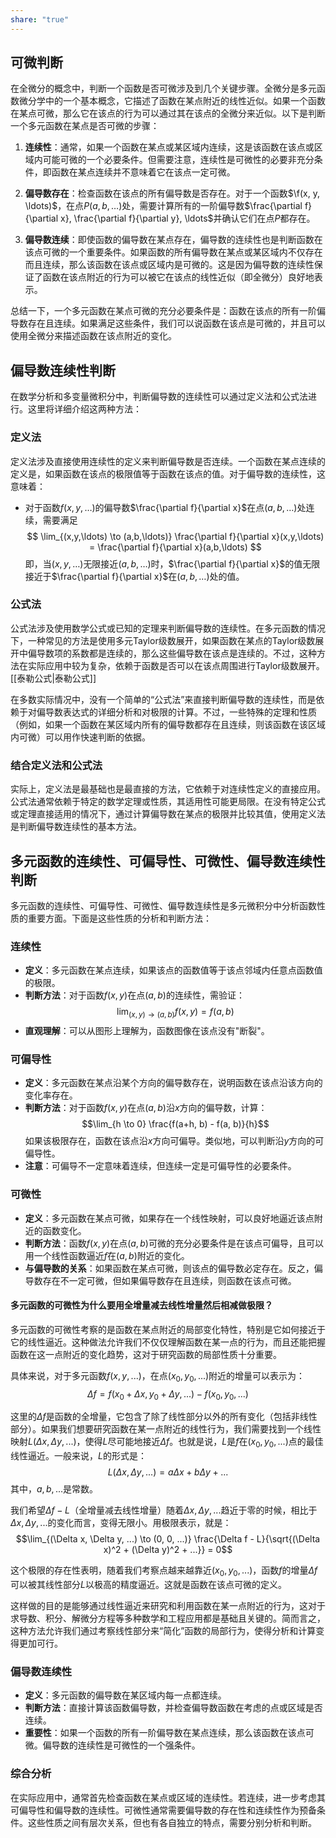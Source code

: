 ```yaml
---
share: "true"
---
```

## 可微判断
在全微分的概念中，判断一个函数是否可微涉及到几个关键步骤。全微分是多元函数微分学中的一个基本概念，它描述了函数在某点附近的线性近似。如果一个函数在某点可微，那么它在该点的行为可以通过其在该点的全微分来近似。以下是判断一个多元函数在某点是否可微的步骤：

1. **连续性**：通常，如果一个函数在某点或某区域内连续，这是该函数在该点或区域内可能可微的一个必要条件。但需要注意，连续性是可微性的必要非充分条件，即函数在某点连续并不意味着它在该点一定可微。

2. **偏导数存在**：检查函数在该点的所有偏导数是否存在。对于一个函数$\f(x, y, \ldots)$，在点$P(a, b, \ldots)$处，需要计算所有的一阶偏导数$\frac{\partial f}{\partial x}, \frac{\partial f}{\partial y}, \ldots$并确认它们在点$P$都存在。

3. **偏导数连续**：即使函数的偏导数在某点存在，偏导数的连续性也是判断函数在该点可微的一个重要条件。如果函数的所有偏导数在某点或某区域内不仅存在而且连续，那么该函数在该点或区域内是可微的。这是因为偏导数的连续性保证了函数在该点附近的行为可以被它在该点的线性近似（即全微分）良好地表示。

总结一下，一个多元函数在某点可微的充分必要条件是：函数在该点的所有一阶偏导数存在且连续。如果满足这些条件，我们可以说函数在该点是可微的，并且可以使用全微分来描述函数在该点附近的变化。

## 偏导数连续性判断
在数学分析和多变量微积分中，判断偏导数的连续性可以通过定义法和公式法进行。这里将详细介绍这两种方法：

### 定义法

定义法涉及直接使用连续性的定义来判断偏导数是否连续。一个函数在某点连续的定义是，如果函数在该点的极限值等于函数在该点的值。对于偏导数的连续性，这意味着：

- 对于函数$f(x, y, \ldots)$的偏导数$\frac{\partial f}{\partial x}$在点$(a, b, \ldots)$处连续，需要满足
$$
\lim_{(x,y,\ldots) \to (a,b,\ldots)} \frac{\partial f}{\partial x}(x,y,\ldots) = \frac{\partial f}{\partial x}(a,b,\ldots)
$$
即，当$(x, y, \ldots)$无限接近$(a, b, \ldots)$时，$\frac{\partial f}{\partial x}$的值无限接近于$\frac{\partial f}{\partial x}$在$(a, b, \ldots)$处的值。

### 公式法

公式法涉及使用数学公式或已知的定理来判断偏导数的连续性。在多元函数的情况下，一种常见的方法是使用多元Taylor级数展开，如果函数在某点的Taylor级数展开中偏导数项的系数都是连续的，那么这些偏导数在该点是连续的。不过，这种方法在实际应用中较为复杂，依赖于函数是否可以在该点周围进行Taylor级数展开。[[泰勒公式|泰勒公式]]

在多数实际情况中，没有一个简单的“公式法”来直接判断偏导数的连续性，而是依赖于对偏导数表达式的详细分析和对极限的计算。不过，一些特殊的定理和性质（例如，如果一个函数在某区域内所有的偏导数都存在且连续，则该函数在该区域内可微）可以用作快速判断的依据。

### 结合定义法和公式法

实际上，定义法是最基础也是最直接的方法，它依赖于对连续性定义的直接应用。公式法通常依赖于特定的数学定理或性质，其适用性可能更局限。在没有特定公式或定理直接适用的情况下，通过计算偏导数在某点的极限并比较其值，使用定义法是判断偏导数连续性的基本方法。


## 多元函数的连续性、可偏导性、可微性、偏导数连续性判断

多元函数的连续性、可偏导性、可微性、偏导数连续性是多元微积分中分析函数性质的重要方面。下面是这些性质的分析和判断方法：

### 连续性

- **定义**：多元函数在某点连续，如果该点的函数值等于该点邻域内任意点函数值的极限。
- **判断方法**：对于函数$f(x, y)$在点$(a, b)$的连续性，需验证：
  $$\lim_{(x,y) \to (a,b)} f(x,y) = f(a,b)$$
- **直观理解**：可以从图形上理解为，函数图像在该点没有"断裂"。

### 可偏导性

- **定义**：多元函数在某点沿某个方向的偏导数存在，说明函数在该点沿该方向的变化率存在。
- **判断方法**：对于函数$f(x, y)$在点$(a, b)$沿$x$方向的偏导数，计算：
  $$\lim_{h \to 0} \frac{f(a+h, b) - f(a, b)}{h}$$
  如果该极限存在，函数在该点沿$x$方向可偏导。类似地，可以判断沿$y$方向的可偏导性。
- **注意**：可偏导不一定意味着连续，但连续一定是可偏导性的必要条件。

### 可微性

- **定义**：多元函数在某点可微，如果存在一个线性映射，可以良好地逼近该点附近的函数变化。
- **判断方法**：函数$f(x, y)$在点$(a, b)$可微的充分必要条件是在该点可偏导，且可以用一个线性函数逼近$f$在$(a, b)$附近的变化。
- **与偏导数的关系**：如果函数在某点可微，则该点的偏导数必定存在。反之，偏导数存在不一定可微，但如果偏导数存在且连续，则函数在该点可微。
#### 多元函数的可微性为什么要用全增量减去线性增量然后相减做极限？
多元函数的可微性考察的是函数在某点附近的局部变化特性，特别是它如何接近于它的线性逼近。这种做法允许我们不仅仅理解函数在某一点的行为，而且还能把握函数在这一点附近的变化趋势，这对于研究函数的局部性质十分重要。

具体来说，对于多元函数$f(x, y, ...)$，在点$(x_0, y_0, ...)$附近的增量可以表示为：
$$\Delta f = f(x_0 + \Delta x, y_0 + \Delta y, ...) - f(x_0, y_0, ...)$$

这里的$\Delta f$是函数的全增量，它包含了除了线性部分以外的所有变化（包括非线性部分）。如果我们想要研究函数在某一点附近的线性行为，我们需要找到一个线性映射$L(\Delta x, \Delta y, ...)$，使得$L$尽可能地接近$\Delta f$。也就是说，$L$是$f$在$(x_0, y_0, ...)$点的最佳线性逼近。一般来说，$L$的形式是：
$$L(\Delta x, \Delta y, ...) = a\Delta x + b\Delta y + ...$$
其中，$a, b, ...$是常数。

我们希望$\Delta f - L$（全增量减去线性增量）随着$\Delta x, \Delta y, ...$趋近于零的时候，相比于$\Delta x, \Delta y, ...$的变化而言，变得无限小。用极限表示，就是：
$$\lim_{(\Delta x, \Delta y, ...) \to (0, 0, ...)} \frac{\Delta f - L}{\sqrt{(\Delta x)^2 + (\Delta y)^2 + ...}} = 0$$

这个极限的存在性表明，随着我们考察点越来越靠近$(x_0, y_0, ...)$，函数$f$的增量$\Delta f$可以被其线性部分$L$以极高的精度逼近。这就是函数在该点可微的定义。

这样做的目的是能够通过线性逼近来研究和利用函数在某一点附近的行为，这对于求导数、积分、解微分方程等多种数学和工程应用都是基础且关键的。简而言之，这种方法允许我们通过考察线性部分来“简化”函数的局部行为，使得分析和计算变得更加可行。
### 偏导数连续性

- **定义**：多元函数的偏导数在某区域内每一点都连续。
- **判断方法**：直接计算该函数偏导数，并检查偏导数函数在考虑的点或区域是否连续。
- **重要性**：如果一个函数的所有一阶偏导数在某点连续，那么该函数在该点可微。偏导数的连续性是可微性的一个强条件。

### 综合分析

在实际应用中，通常首先检查函数在某点或区域的连续性。若连续，进一步考虑其可偏导性和偏导数的连续性。可微性通常需要偏导数的存在性和连续性作为预备条件。这些性质之间有层次关系，但也有各自独立的特点，需要分别分析和判断。
